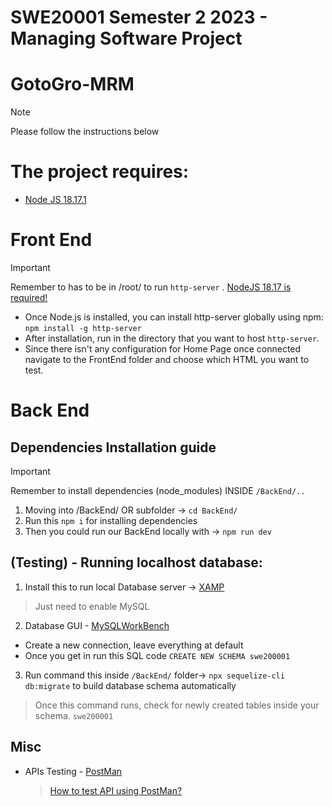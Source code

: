 # SWE20001 Semester 2 2023 - Managing Software Project

# GotoGro-MRM

> [!NOTE]
> Please follow the instructions below

# The project requires:

- [Node JS 18.17.1](https://nodejs.org/en)


# Front End
> [!Important]
> Remember to has to be in /root/ to run ```http-server``` . [NodeJS 18.17 is required!](https://nodejs.org/en)
 - Once Node.js is installed, you can install http-server globally using npm: ```npm install -g http-server```
 - After installation, run in the directory that you want to host ```http-server```.
 - Since there isn't any configuration for Home Page once connected navigate to the FrontEnd folder and choose which HTML you want to test.

# Back End
## Dependencies Installation guide
> [!Important]
> Remember to install dependencies (node_modules) INSIDE ```/BackEnd/.. ```
1. Moving into /BackEnd/ OR subfolder -> `cd BackEnd/`
2. Run this `npm i` for installing dependencies
3. Then you could run our BackEnd locally with -> `npm run dev`

## (Testing) - Running localhost database:

1. Install this to run local Database server -> [XAMP](https://www.apachefriends.org/download.html)
  > Just need to enable MySQL
2. Database GUI - [MySQLWorkBench](https://www.mysql.com/products/workbench/)
  -  Create a new connection, leave everything at default
  -  Once you get in run this SQL code ```CREATE NEW SCHEMA swe200001```
3. Run command this inside ```/BackEnd/``` folder-> `npx sequelize-cli db:migrate` to build database schema automatically
  > Once this command runs, check for newly created tables inside your schema. ```swe200001```

## Misc

- APIs Testing - [PostMan](https://www.postman.com)
  > [How to test API using PostMan?](https://youtu.be/CLG0ha_a0q8?si=X-ED1t5GpPRQ-qct)





